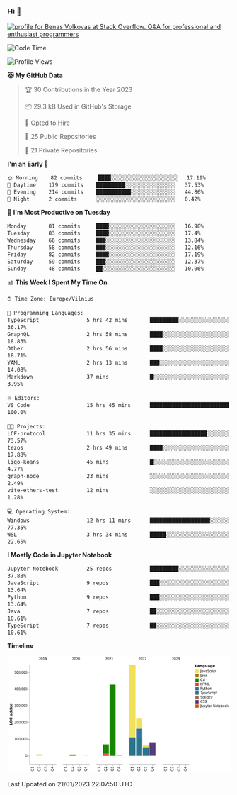 ### Hi 👋
<a href="https://stackoverflow.com/users/14954249/benas-volkovas"><img src="https://stackoverflow.com/users/flair/14954249.png?theme=dark" width="208" height="58" alt="profile for Benas Volkovas at Stack Overflow, Q&amp;A for professional and enthusiast programmers" title="profile for Benas Volkovas at Stack Overflow, Q&amp;A for professional and enthusiast programmers"></a>

<!--START_SECTION:waka-->
![Code Time](http://img.shields.io/badge/Code%20Time-1%2C223%20hrs%209%20mins-blue)

![Profile Views](http://img.shields.io/badge/Profile%20Views-0-blue)

**🐱 My GitHub Data** 

> 🏆 30 Contributions in the Year 2023
 > 
> 📦 29.3 kB Used in GitHub's Storage 
 > 
> 💼 Opted to Hire
 > 
> 📜 25 Public Repositories 
 > 
> 🔑 21 Private Repositories  
 > 
**I'm an Early 🐤** 

```text
🌞 Morning    82 commits     ████░░░░░░░░░░░░░░░░░░░░░   17.19% 
🌆 Daytime    179 commits    █████████░░░░░░░░░░░░░░░░   37.53% 
🌃 Evening    214 commits    ███████████░░░░░░░░░░░░░░   44.86% 
🌙 Night      2 commits      ░░░░░░░░░░░░░░░░░░░░░░░░░   0.42%

```
📅 **I'm Most Productive on Tuesday** 

```text
Monday       81 commits     ████░░░░░░░░░░░░░░░░░░░░░   16.98% 
Tuesday      83 commits     ████░░░░░░░░░░░░░░░░░░░░░   17.4% 
Wednesday    66 commits     ███░░░░░░░░░░░░░░░░░░░░░░   13.84% 
Thursday     58 commits     ███░░░░░░░░░░░░░░░░░░░░░░   12.16% 
Friday       82 commits     ████░░░░░░░░░░░░░░░░░░░░░   17.19% 
Saturday     59 commits     ███░░░░░░░░░░░░░░░░░░░░░░   12.37% 
Sunday       48 commits     ██░░░░░░░░░░░░░░░░░░░░░░░   10.06%

```


📊 **This Week I Spent My Time On** 

```text
⌚︎ Time Zone: Europe/Vilnius

💬 Programming Languages: 
TypeScript               5 hrs 42 mins       █████████░░░░░░░░░░░░░░░░   36.17% 
GraphQL                  2 hrs 58 mins       ████░░░░░░░░░░░░░░░░░░░░░   18.83% 
Other                    2 hrs 56 mins       ████░░░░░░░░░░░░░░░░░░░░░   18.71% 
YAML                     2 hrs 13 mins       ███░░░░░░░░░░░░░░░░░░░░░░   14.08% 
Markdown                 37 mins             █░░░░░░░░░░░░░░░░░░░░░░░░   3.95%

🔥 Editors: 
VS Code                  15 hrs 45 mins      █████████████████████████   100.0%

🐱‍💻 Projects: 
LCF-protocol             11 hrs 35 mins      ██████████████████░░░░░░░   73.57% 
tezos                    2 hrs 49 mins       ████░░░░░░░░░░░░░░░░░░░░░   17.88% 
ligo-koans               45 mins             █░░░░░░░░░░░░░░░░░░░░░░░░   4.77% 
graph-node               23 mins             ░░░░░░░░░░░░░░░░░░░░░░░░░   2.49% 
vite-ethers-test         12 mins             ░░░░░░░░░░░░░░░░░░░░░░░░░   1.28%

💻 Operating System: 
Windows                  12 hrs 11 mins      ███████████████████░░░░░░   77.35% 
WSL                      3 hrs 34 mins       █████░░░░░░░░░░░░░░░░░░░░   22.65%

```

**I Mostly Code in Jupyter Notebook** 

```text
Jupyter Notebook         25 repos            █████████░░░░░░░░░░░░░░░░   37.88% 
JavaScript               9 repos             ███░░░░░░░░░░░░░░░░░░░░░░   13.64% 
Python                   9 repos             ███░░░░░░░░░░░░░░░░░░░░░░   13.64% 
Java                     7 repos             ██░░░░░░░░░░░░░░░░░░░░░░░   10.61% 
TypeScript               7 repos             ██░░░░░░░░░░░░░░░░░░░░░░░   10.61%

```


**Timeline**

![Chart not found](https://raw.githubusercontent.com/BenasVolkovas/BenasVolkovas/main/charts/bar_graph.png) 


 Last Updated on 21/01/2023 22:07:50 UTC
<!--END_SECTION:waka-->
